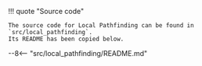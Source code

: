 !!! quote "Source code"

    The source code for Local Pathfinding can be found in `src/local_pathfinding`.
    Its README has been copied below.

--8<-- "src/local_pathfinding/README.md"
